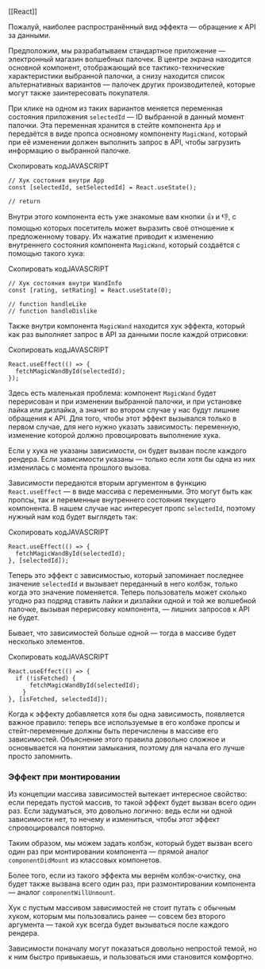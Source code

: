 [[React]]

Пожалуй, наиболее распространённый вид эффекта — обращение к API за данными.

Предположим, мы разрабатываем стандартное приложение — электронный магазин волшебных палочек. В центре экрана находится основной компонент, отображающий все тактико-технические характеристики выбранной палочки, а снизу находится список альтернативных вариантов — палочек других производителей, которые могут также заинтересовать покупателя.

При клике на одном из таких вариантов меняется переменная состояния приложения `selectedId` — ID выбранной в данный момент палочки. Эта переменная хранится в стейте компонента `App` и передаётся в виде пропса основному компоненту `MagicWand`, который при её изменении должен выполнить запрос в API, чтобы загрузить информацию о выбранной палочке.

Скопировать кодJAVASCRIPT

```
// Хук состояния внутри App
const [selectedId, setSelectedId] = React.useState();

// return 
```

Внутри этого компонента есть уже знакомые вам кнопки 👍 и 👎, с помощью которых посетитель может выразить своё отношение к предложенному товару. Их нажатие приводит к изменению внутреннего состояния компонента `MagicWand`, который создаётся с помощью такого хука:

Скопировать кодJAVASCRIPT

```
// Хук состояния внутри WandInfo
const [rating, setRating] = React.useState(0);

// function handleLike
// function handleDislike 
```

Также внутри компонента `MagicWand` находится хук эффекта, который как раз выполняет запрос в API за данными после каждой отрисовки:

Скопировать кодJAVASCRIPT

```
React.useEffect(() => {
  fetchMagicWandById(selectedId);
}); 
```

Здесь есть маленькая проблема: компонент `MagicWand` будет перерисован и при изменении выбранной палочки, и при установке лайка или дизлайка, а значит во втором случае у нас будут лишние обращения к API. Для того, чтобы этот эффект вызывался только в первом случае, для него нужно указать зависимость: переменную, изменение которой должно провоцировать выполнение хука.

Если у хука не указаны зависимости, он будет вызван после каждого рендера. Если зависимости указаны — только если хотя бы одна из них изменилась с момента прошлого вызова.

Зависимости передаются вторым аргументом в функцию `React.useEffect` — в виде массива с переменными. Это могут быть как пропсы, так и переменные внутреннего состояния текущего компонента. В нашем случае нас интересует пропс `selectedId`, поэтому нужный нам код будет выглядеть так:

Скопировать кодJAVASCRIPT

```
React.useEffect(() => {
  fetchMagicWandById(selectedId);
}, [selectedId]); 
```

Теперь это эффект с зависимостью, который запоминает последнее значение `selectedId` и вызывает переданный в него колбэк, только когда это значение поменяется. Теперь пользователь может сколько угодно раз подряд ставить лайки и дизлайки одной и той же волшебной палочке, вызывая перерисовку компонента, — лишних запросов к API не будет.

Бывает, что зависимостей больше одной — тогда в массиве будет несколько элементов.

Скопировать кодJAVASCRIPT

```
React.useEffect(() => {
  if (!isFetched) {
      fetchMagicWandById(selectedId);
    }
}, [isFetched, selectedId]); 
```

Когда к эффекту добавляется хотя бы одна зависимость, появляется важное правило: теперь все используемые в его колбэке пропсы и стейт-переменные должны быть перечислены в массиве его зависимостей. Объяснение этого правила довольно сложное и основывается на понятии замыкания, поэтому для начала его лучше просто запомнить.

### Эффект при монтировании

Из концепции массива зависимостей вытекает интересное свойство: если передать пустой массив, то такой эффект будет вызван всего один раз. Если задуматься, это довольно логично: ведь если ни одной зависимости нет, то нечему и измениться, чтобы этот эффект спровоцировался повторно.

Таким образом, мы можем задать колбэк, который будет вызван всего один раз при монтировании компонента — прямой аналог `componentDidMount` из классовых компонетов.

Более того, если из такого эффекта мы вернём колбэк-очистку, она будет также вызвана всего один раз, при размонтировании компонента — аналог `componentWillUnmount`.

Хук с пустым массивом зависимостей не стоит путать с обычным хуком, которым мы пользовались ранее — совсем без второго аргумента — такой хук всегда будет вызываться после каждого рендера.

Зависимости поначалу могут показаться довольно непростой темой, но к ним быстро привыкаешь, и пользоваться ими становится комфортно.